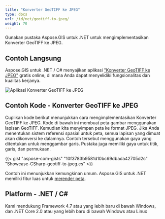 ```yaml
---
title: "Konverter GeoTIFF ke JPEG"
type: docs
url: /id/net/geotiff-to-jpeg/
weight: 70
---
```


Gunakan pustaka Aspose.GIS untuk .NET untuk mengimplementasikan Konverter GeoTIFF ke JPEG.

## **Contoh Langsung**

Aspose.GIS untuk .NET / C# menyajikan aplikasi ["Konverter GeoTIFF ke JPEG"](https://products.aspose.app/gis/viewer/geotiff-to-jpeg) gratis online, di mana Anda dapat menyelidiki fungsionalitas dan kualitas kerjanya.

![Aplikasi Konverter GeoTIFF ke JPEG](viewer.png)

## **Contoh Kode - Konverter GeoTIFF ke JPEG**

Cuplikan kode berikut menunjukkan cara mengimplementasikan Konverter GeoTIFF ke JPEG. Kode di bawah ini membuat peta gambar menggunakan lapisan GeoTIFF. Kemudian kita menyimpan peta ke format JPEG. Jika Anda menentukan sistem referensi spasial untuk peta, semua lapisan yang dimuat akan dikonversi ke dalamnya.
Contoh tersebut menggunakan gaya yang ditentukan untuk menggambar garis. Pustaka juga memiliki gaya untuk titik, garis, dan permukaan.

{{< gist "aspose-com-gists" "10f3783b9581d10bc69dbada42705d2c" "Showcase-CSharp-geotiff-to-jpeg.cs" >}}

Contoh ini menunjukkan kemungkinan umum. Aspose.GIS untuk .NET memiliki fitur luas untuk [merender peta](https://docs.aspose.com/gis/net/map-rendering/).

## **Platform - .NET / C#**

Kami mendukung Framework 4.7 atau yang lebih baru di bawah Windows, dan .NET Core 2.0 atau yang lebih baru di bawah Windows atau Linux
